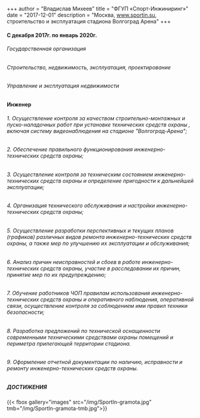 +++
author = "Владислав Михеев"
title = "ФГУП «Спорт-Инжиниринг»"
date = "2017-12-01"
description = "Москва, www.sportin.su, строительство и эксплуатация стадиона Волгоград Арена"
+++

#### С декабря 2017г. по январь 2020г.

###### Государственная организация

###### Строительство, недвижимость, эксплуатация, проектирование


###### Управление и эксплуатация недвижимости

#### Инженер

###### 1. Осуществление контроля за качеством строительно-монтажных и пуско-наладочных работ при установке технических средств охраны , включая систему видеонаблюдения на стадионе "Волгоград-Арена";

###### 2. Обеспечение правильного функционирования инженерно-технических средств охраны;

###### 3. Осуществление контроля за техническим состоянием инженерно-технических средств охраны и определение пригодности к дальнейшей эксплуатации;

###### 4. Организация технического обслуживания и настройки инженерно-технических средств охраны;

###### 5. Осуществление разработки перспективных и текущих планов (графиков) различных видов ремонта инженерно-технических средств охраны, а также мер по улучшению их эксплуатации и обслуживания;

###### 6. Анализ причин неисправностей и сбоев в работе инженерно-технических средств охраны, участие в расследовании их причин, принятие мер по их предупреждению;

###### 7. Обучение работников ЧОП правилам использования инженерно-технических средств охраны и оперативного наблюдения, оперативной связи, осуществление контроля за соблюдением ими правил техники безопасности;

###### 8. Разработка предложений по технической оснащенности современными техническими средствами охраны помещений и периметра прилегающей территории стадиона.

###### 9. Оформление отчетной документации по наличию, исправности и ремонту инженерно-технических средств охраны.

##### ДОСТИЖЕНИЯ

{{< fbox gallery="images" src="/img/SportIn-gramota.jpg" tmb="/img/SportIn-gramota-tmb.jpg">}}
